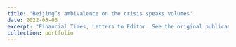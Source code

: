 ```yaml
---
title: 'Beijing’s ambivalence on the crisis speaks volumes'
date: 2022-03-03
excerpt: "Financial Times, Letters to Editor. See the original publication [here](https://www.ft.com/content/02514919-6948-493c-9d89-9072a96c6737). The letter is a brief expository response to the FT's early coverage of China's position in the Russian invasion of Ukraine, amid the initial confusions."
collection: portfolio
---
```


<!---

That the Chinese foreign ministry’s deliberate ambivalence on the Ukraine crisis is completely lost on the wider world speaks volumes about China’s lack of soft power (“Don’t mention the invasion: China spins Russia’s war in Ukraine”, [Report](https://www.ft.com/content/8d2e9f59-06b2-4e90-aba9-fd32249f67be), FT.com, February 26). Overlooked is China’s bilateral relations with Ukraine. China is Ukraine’s largest trading partner, importing over $2bn worth of agricultural products in 2019. China has also made sizeable investments in Ukraine, ranging from telecom infrastructure to numerous government contracts.

For all the talk in the west of a Sino-Russian alliance, Russia has guarded its military technology jealously in arms sales to China. It is to Ukraine that China often turned to acquire military technology.

Ukraine is a country where China has invested heavily in order to gain influence in the region. A war there hardly helps.

Jing-Yuan Deng
Washington, DC, US

>---
